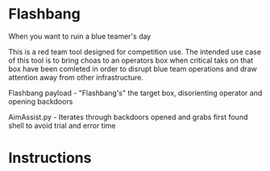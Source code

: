 # Flashbang
When you want to ruin a blue teamer's day

This is a red team tool designed for competition use. The intended use case of this tool is to bring choas to an operators box when critical taks on that box have been comleted in order to disrupt blue team operations and draw attention away from other infrastructure.

Flashbang payload - "Flashbang's" the target box, disorienting operator and opening backdoors

AimAssist.py - Iterates through backdoors opened and grabs first found shell to avoid trial and error time

# Instructions
